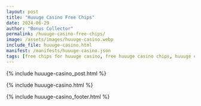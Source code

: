 ```yaml
---
layout: post
title: "Huuuge Casino Free Chips"
date: 2024-06-29
author: "Bonus Collector"
permalink: /huuuge-casino-free-chips/
image: /assets/images/huuuge-casino.webp
include_file: huuuge-casino.html
manifest: /manifests/huuuge-casino.json
tags: [free chips for huuuge casino, free huuuge casino chips, huuuge casino daily bonus]
---
```


{% include huuuge-casino_post.html %}

{% include huuuge-casino.html %}

{% include huuuge-casino_footer.html %}